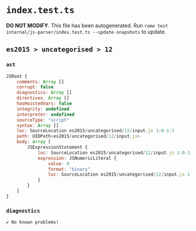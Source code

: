 # `index.test.ts`

**DO NOT MODIFY**. This file has been autogenerated. Run `rome test internal/js-parser/index.test.ts --update-snapshots` to update.

## `es2015 > uncategorised > 12`

### `ast`

```javascript
JSRoot {
	comments: Array []
	corrupt: false
	diagnostics: Array []
	directives: Array []
	hasHoistedVars: false
	integrity: undefined
	interpreter: undefined
	sourceType: "script"
	syntax: Array []
	loc: SourceLocation es2015/uncategorised/12/input.js 1:0-1:3
	path: UIDPath<es2015/uncategorised/12/input.js>
	body: Array [
		JSExpressionStatement {
			loc: SourceLocation es2015/uncategorised/12/input.js 1:0-1:3
			expression: JSNumericLiteral {
				value: 0
				format: "binary"
				loc: SourceLocation es2015/uncategorised/12/input.js 1:0-1:3
			}
		}
	]
}
```

### `diagnostics`

```
✔ No known problems!

```
